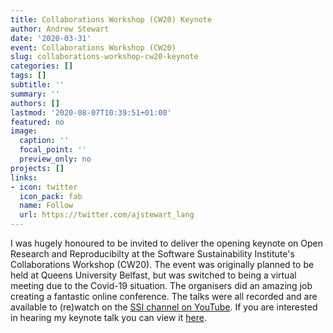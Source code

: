 ```yaml
---
title: Collaborations Workshop (CW20) Keynote
author: Andrew Stewart
date: '2020-03-31'
event: Collaborations Workshop (CW20)
slug: collaborations-workshop-cw20-keynote
categories: []
tags: []
subtitle: ''
summary: ''
authors: []
lastmod: '2020-08-07T10:39:51+01:00'
featured: no
image:
  caption: ''
  focal_point: ''
  preview_only: no
projects: []
links:
- icon: twitter 
  icon_pack: fab
  name: Follow
  url: https://twitter.com/ajstewart_lang
---
```


I was hugely honoured to be invited to deliver the opening keynote on Open Research and Reproducibilty at the Software Sustainability Institute's Collaborations Workshop (CW20). The event was originally planned to be held at Queens University Belfast, but was switched to being a virtual meeting due to the Covid-19 situation. The organisers did an amazing job creating a fantastic online conference. The talks were all recorded and are available to (re)watch on the [SSI channel on YouTube](https://www.youtube.com/channel/UCyCTqrsz0DKcimH81z7VnQg). If you are interested in hearing my keynote talk you can view it [here](https://youtu.be/uLNcsL5fA44).